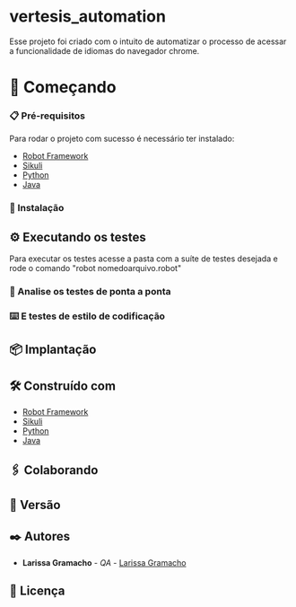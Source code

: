 # vertesis_automation

Esse projeto foi criado com o intuito de automatizar o processo de acessar a funcionalidade de idiomas do navegador chrome.

# 🚀 Começando

### 📋 Pré-requisitos

Para rodar o projeto com sucesso é necessário ter instalado: 

* [Robot Framework](https://robotframework.org/) 
* [Sikuli](http://sikulix.com/) 
* [Python](https://www.python.org/) 
* [Java](https://www.oracle.com/java/technologies/downloads/) 


### 🔧 Instalação

## ⚙️ Executando os testes

Para executar os testes acesse a pasta com a suíte de testes desejada e rode o comando "robot nomedoarquivo.robot"

### 🔩 Analise os testes de ponta a ponta

### ⌨️ E testes de estilo de codificação

## 📦 Implantação

## 🛠️ Construído com

* [Robot Framework](https://robotframework.org/) 
* [Sikuli](http://sikulix.com/) 
* [Python](https://www.python.org/) 
* [Java](https://www.oracle.com/java/technologies/downloads/) 

## 🖇️ Colaborando

## 📌 Versão

## ✒️ Autores

* **Larissa Gramacho** - *QA* - [Larissa Gramacho](https://github.com/gramacholarissa)

## 📄 Licença

